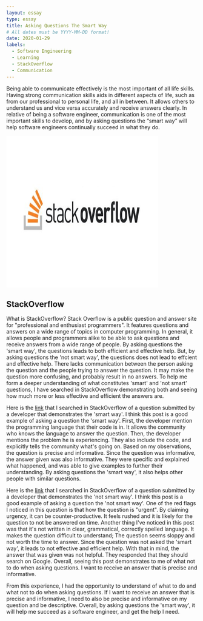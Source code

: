 ```yaml
---
layout: essay
type: essay
title: Asking Questions The Smart Way
# All dates must be YYYY-MM-DD format!
date: 2020-01-29
labels:
  - Software Engineering
  - Learning
  - StackOverflow
  - Communication
---
```


Being able to communicate effectively is the most important of all life skills. Having strong communication skills aids in different aspects of life, such as from our professional to personal life, and all in between. It allows others to understand us and vice versa accurately and receive answers clearly. In relative of being a software engineer, communication is one of the most important skills to develop, and by asking questions the “smart way” will help software engineers continually succeed in what they do. 

<img class="ui small left floated rounded image" src="../images/stackoverflow.jpg">

## StackOverflow
What is StackOverflow? Stack Overflow is a public question and answer site for "professional and enthusiast programmers". It features questions and answers on a wide range of topics in computer programming. In general, it allows people and programmers alike to be able to ask questions and receive answers from a wide range of people. By asking questions the 'smart way', the questions leads to both efficient and effective help. But, by asking questions the 'not smart way', the questions does not lead to effcient and effective help. There lacks communication between the person asking the question and the people trying to answer the question. It may make the question more confusing, and probably result in no answers. To help me form a deeper understanding of what constitutes 'smart' and 'not smart' questions, I have searched in StackOverflow demonstrating both and seeing how much more or less effective and efficient the answers are. 

Here is the [link](https://stackoverflow.com/questions/11227809/why-is-processing-a-sorted-array-faster-than-processing-an-unsorted-array) that I searched in StackOverflow of a question submitted by a developer that demonstrates the 'smart way'. I think this post is a good example of asking a question the 'smart way'. First, the developer mention the programming language that their code is in. It allows the community who knows the language to answer the question. Then, the developer mentions the problem he is experiencing. They also include the code, and explicitly tells the community what's going on. Based on my observations, the question is precise and informative. Since the question was informative, the answer given was also informative. They were specific and explained what happened, and was able to give examples to further their understanding. By asking questions the 'smart way', it also helps other people with similar questions.

Here is the [link](https://stackoverflow.com/questions/4087205/how-do-i-call-java-class-methods-to-other-java-class-file-on-android-development) that I searched in StackOverflow of a question submitted by a developer that demonstrates the 'not smart way'. I think this post is a good example of asking a question the 'not smart way'. One of the red flags I noticed in this question is that how the question is "urgent". By claiming urgency, it can be counter-productive. It feels rushed and it is likely for the question to not be answered on time. Another thing I've noticed in this post was that it's not written in clear, grammatical, correctly spelled language. It makes the question difficult to understand; The question seems sloppy and not worth the time to answer. Since the question was not asked the 'smart way', it leads to not effective and efficient help. With that in mind, the answer that was given was not helpful. They responded that they should search on Google. Overall, seeing this post demonstrates to me of what not to do when asking questions. I want to receive an answer that is precise and informative. 

From this experience, I had the opportunity to understand of what to do and what not to do when asking questions. If I want to receive an answer that is precise and informative, I need to also be precise and informative on my question and be descriptive. Overall, by asking questions the 'smart way', it will help me succeed as a software engineer, and get the help I need.

